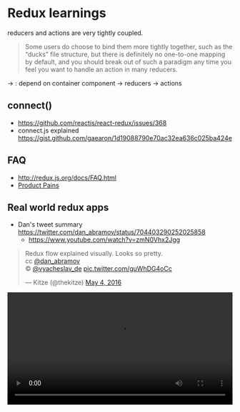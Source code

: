 # Redux learnings

reducers and actions are very tightly coupled.

> Some users do choose to bind them more tightly together, such as the “ducks” file structure, but there is definitely no one-to-one mapping by default, and you should break out of such a paradigm any time you feel you want to handle an action in many reducers.

-> : depend on
container component -> reducers -> actions

## connect()
- https://github.com/reactjs/react-redux/issues/368
- connect.js explained https://gist.github.com/gaearon/1d19088790e70ac32ea636c025ba424e

## FAQ
- http://redux.js.org/docs/FAQ.html
- [Product Pains](https://productpains.com/search?query=redux)

## Real world redux apps
- Dan's tweet summary https://twitter.com/dan_abramov/status/704403290252025858
  - https://www.youtube.com/watch?v=zmN0Vhx2Jgg


<blockquote class="twitter-tweet" data-lang="en"><p lang="en" dir="ltr">Redux flow explained visually. Looks so pretty. <br>cc <a href="https://twitter.com/dan_abramov">@dan_abramov</a> <br>© <a href="https://twitter.com/vyacheslav_de">@vyacheslav_de</a> <a href="https://t.co/guWhDG4oCc">pic.twitter.com/guWhDG4oCc</a></p>&mdash; Kitze (@thekitze) <a href="https://twitter.com/thekitze/status/727821044308967425">May 4, 2016</a></blockquote>
<script async src="//platform.twitter.com/widgets.js" charset="utf-8"></script>
<video preload="auto" data-id="content" data-type="content" src="https://pbs.twimg.com/tweet_video/Chm9WszWUAAHX4g.mp4" type="video/mp4" class="visible playing" style="width: 100%; background-color: rgb(0, 0, 0);"></video>
